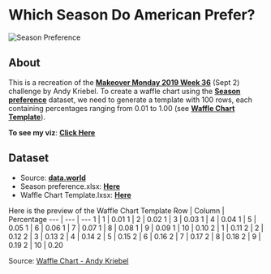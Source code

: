 # Which Season Do American Prefer?

![Season Preference](https://github.com/chanronnie/Tableau/assets/121308347/f0db1611-9a30-4830-ac70-477c137c62a5)

## About

This is a recreation of the **[Makeover Monday 2019 Week 36](https://www.makeovermonday.co.uk/data/data-sets-2019/)** (Sept 2) challenge by Andy Kriebel. To create a waffle chart using the **[Season preference](https://github.com/chanronnie/Tableau/tree/main/Which%20Season%20Do%20Americans%20Prefer/data)** dataset, we need to generate a template with 100 rows, each containing percentages ranging from 0.01 to 1.00 (see **[Waffle Chart Template](https://github.com/chanronnie/Tableau/tree/main/Which%20Season%20Do%20Americans%20Prefer/data)**).

**To see my viz**: **[Click Here](https://public.tableau.com/app/profile/ronnie.chan/viz/WHICHSEASONDOAMERICANSPREFER_16964489746950/SeasonPreference)**

## Dataset
- Source: **[data.world](https://data.world/makeovermonday/2019w36)**
- Season preference.xlsx: **[Here](https://github.com/chanronnie/Tableau/tree/main/Which%20Season%20Do%20Americans%20Prefer/data)**
- Waffle Chart Template.lxsx: **[Here](https://github.com/chanronnie/Tableau/tree/main/Which%20Season%20Do%20Americans%20Prefer/data)** 

Here is the preview of the Waffle Chart Template
Row | Column | Percentage
--- | --- | ---
1 | 1 | 0.01
1 | 2 | 0.02
1 | 3 | 0.03
1 | 4 | 0.04
1 | 5 | 0.05
1 | 6 | 0.06
1 | 7 | 0.07
1 | 8 | 0.08
1 | 9 | 0.09
1 | 10 | 0.10
2 | 1 | 0.11
2 | 2 | 0.12
2 | 3 | 0.13
2 | 4 | 0.14
2 | 5 | 0.15
2 | 6 | 0.16
2 | 7 | 0.17
2 | 8 | 0.18
2 | 9 | 0.19
2 | 10 | 0.20


Source: [Waffle Chart - Andy Kriebel](https://www.vizwiz.com/2019/09/waffle-chart.html)
